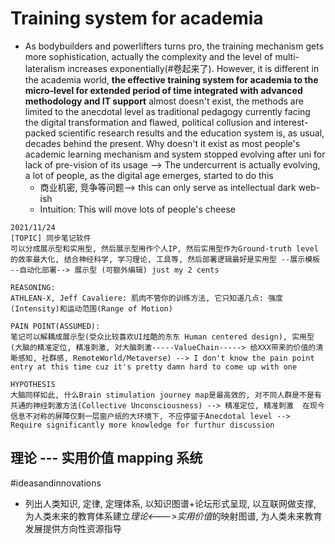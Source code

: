 # Training system for academia
- As bodybuilders and powerlifters turns pro, the training mechanism gets more sophistication, actually the complexity and the level of multi-lateralism increases exponentially(#卷起来了). However, it is different in the academia world, **the effective training system for academia to the micro-level for extended period of time integrated with advanced methodology and IT support** almost doesn't exist, the methods are limited to the anecdotal level as traditional pedagogy currently facing the digital transformation and flawed, political collusion and interest-packed scientific research results and the education system is, as usual, decades behind the present. Why doesn't it exist as most people's academic learning mechanism and system stopped evolving after uni for lack of pre-vision of its usage --> The undercurrent is actually evolving, a lot of people, as the digital age emerges, started to do this
  - 商业机密, 竞争等问题--> this can only serve as intellectual dark web-ish
  - Intuition: This will move lots of people's cheese

```
2021/11/24
[TOPIC] 同步笔记软件
可以分成展示型和实用型, 然后展示型用作个人IP, 然后实用型作为Ground-truth level的效率最大化, 结合神经科学, 学习理论, 工具等, 然后部署逻辑最好是实用型 --展示模板 --自动化部署--> 展示型 (可额外编辑) just my 2 cents   

REASONING: 
ATHLEAN-X, Jeff Cavaliere: 肌肉不管你的训练方法, 它只知道几点: 强度(Intensity)和运动范围(Range of Motion)

PAIN POINT(ASSUMED):
笔记可以解耦成展示型(受众比较喜欢UI炫酷的东东 Human centered design), 实用型(大脑的精准定位, 精准刺激, 对大脑刺激-----ValueChain-----> 给XXX带来的价值的清晰感知, 社群感, RemoteWorld/Metaverse) --> I don't know the pain point entry at this time cuz it's pretty damn hard to come up with one

HYPOTHESIS
大脑同样如此, 什么Brain stimulation journey map是最高效的, 对不同人群是不是有共通的神经刺激方法(Collective Unconsciousness) --> 精准定位, 精准刺激  在现今信息不对称的屏障仅剩一层窗户纸的大环境下, 不应停留于Anecdotal level --> Require significantly more knowledge for furthur discussion
```


## 理论 --- 实用价值 mapping 系统
#ideasandinnovations
- 列出人类知识, 定律, 定理体系, 以知识图谱+论坛形式呈现, 以互联网做支撑, 为人类未来的教育体系建立*理论<--->实用价值*的映射图谱, 为人类未来教育发展提供方向性资源指导